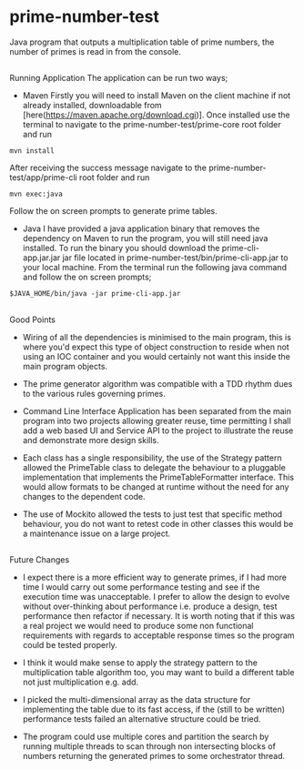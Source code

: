 # prime-number-test
Java program that outputs a multiplication table of prime numbers, the number of primes is read in from the console.

##
Running Application
The application can be run two ways;

- Maven
Firstly you will need to install Maven on the client machine if not already installed, downloadable from [here(https://maven.apache.org/download.cgi)]. Once installed use the terminal to navigate to the prime-number-test/prime-core root folder and run 

```
mvn install
```

After receiving the success message navigate to the prime-number-test/app/prime-cli root folder and run 

```
mvn exec:java
```

Follow the on screen prompts to generate prime tables.

- Java
I have provided a java application binary that removes the dependency on Maven to run the program, you will still need java installed. To run the binary you should download the prime-cli-app.jar.jar jar file located in prime-number-test/bin/prime-cli-app.jar to your local machine. From the terminal run the following java command and follow the on screen prompts;

```
$JAVA_HOME/bin/java -jar prime-cli-app.jar
```

##
Good Points
- Wiring of all the dependencies is minimised to the main program, this is where you'd expect this type of object construction to reside when not using an IOC container and you would certainly not want this inside the main program objects.

- The prime generator algorithm was compatible with a TDD rhythm dues to the various rules governing primes.

- Command Line Interface Application has been separated from the main program into two projects allowing greater reuse, time permitting I shall add a web based UI and Service API to the project to illustrate the reuse and demonstrate more design skills.

- Each class has a single responsibility, the use of the Strategy pattern allowed the PrimeTable class to delegate the behaviour to a pluggable implementation that implements the PrimeTableFormatter interface. This would allow formats to be changed at runtime without the need for any changes to the dependent code.

- The use of Mockito allowed the tests to just test that specific method behaviour, you do not want to retest code in other classes this would be a maintenance issue on a large project.

##
Future Changes
- I expect there is a more efficient way to generate primes, if I had more time I would carry out some performance testing and see if the execution time was unacceptable. I prefer to allow the design to evolve without over-thinking about performance i.e. produce a design, test performance then refactor if necessary. It is worth noting that if this was a real project we would need to produce some non functional requirements with regards to acceptable response times so the program could be tested properly.

- I think it would make sense to apply the strategy pattern to the multiplication table algorithm too, you may want to build a different table not just multiplication e.g. add.

- I picked the multi-dimensional array as the data structure for implementing the table due to its fast access, if the (still to be written) performance tests failed an alternative structure could be tried.

- The program could use multiple cores and partition the search by running multiple threads to scan through non intersecting blocks of numbers returning the generated primes to some orchestrator thread.

